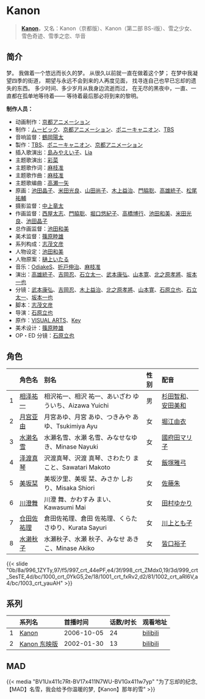 # Kanon


> <u>**[Kanon](https://bgm.tv/subject/274)**</u>，又名：Kanon（京都版）、Kanon（第二部 BS-i版）、雪之少女、雪色奇迹、雪季之恋、华音

## 简介

梦。
我做着一个悠远而长久的梦。
从很久以前就一直在做着这个梦；
在梦中我凝望四季的街道，
期望与永远不会到来的人再度见面，
找寻连自己也早已忘却的遗失的东西。
多少时间、多少岁月从我身边流逝而过，
在无尽的黑夜中，一直、一直都在孤单地等待着——
等待着最后那必将到来的黎明。

**制作人员：**
- 动画制作：[京都アニメーション](https://bgm.tv/person/2481)
- 制作：[ムービック](https://bgm.tv/person/310)、[京都アニメーション](https://bgm.tv/person/2481)、[ポニーキャニオン](https://bgm.tv/person/64)、[TBS](https://bgm.tv/person/27)
- 音响监督：[鶴岡陽太](https://bgm.tv/person/29)
- 製作：[TBS](https://bgm.tv/person/27)、[ポニーキャニオン](https://bgm.tv/person/64)、[京都アニメーション](https://bgm.tv/person/2481)
- 插入歌演出：[島みやえい子](https://bgm.tv/person/6463)、[Lia](https://bgm.tv/person/5773)
- 主题歌演出：[彩菜](https://bgm.tv/person/6795)
- 主题歌作词：[麻枝准](https://bgm.tv/person/1916)
- 主题歌作曲：[麻枝准](https://bgm.tv/person/1916)
- 主题歌编曲：[高瀬一矢](https://bgm.tv/person/6402)
- 原画：[池田晶子](https://bgm.tv/person/2032)、[米田光良](https://bgm.tv/person/12690)、[山田尚子](https://bgm.tv/person/3687)、[木上益治](https://bgm.tv/person/2227)、[門脇聡](https://bgm.tv/person/3809)、[高雄統子](https://bgm.tv/person/5828)、[松尾祐輔](https://bgm.tv/person/8178)
- 摄影监督：[中上竜太](https://bgm.tv/person/2480)
- 作画监督：[西屋太志](https://bgm.tv/person/3416)、[門脇聡](https://bgm.tv/person/3809)、[堀口悠紀子](https://bgm.tv/person/3288)、[高橋博行](https://bgm.tv/person/3414)、[池田和美](https://bgm.tv/person/3173)、[米田光良](https://bgm.tv/person/12690)、[池田晶子](https://bgm.tv/person/2032)
- 总作画监督：[池田和美](https://bgm.tv/person/3173)
- 美术监督：[篠原睦雄](https://bgm.tv/person/23748)
- 系列构成：[志茂文彦](https://bgm.tv/person/63)
- 人物设定：[池田和美](https://bgm.tv/person/3173)
- 人物原案：[樋上いたる](https://bgm.tv/person/2402)
- 音乐：[OdiakeS](https://bgm.tv/person/3172)、[折戸伸治](https://bgm.tv/person/1915)、[麻枝准](https://bgm.tv/person/1916)
- 演出：[高雄統子](https://bgm.tv/person/5828)、[吉岡忍](https://bgm.tv/person/7379)、[石立太一](https://bgm.tv/person/11258)、[武本康弘](https://bgm.tv/person/669)、[山本寛](https://bgm.tv/person/2027)、[北之原孝將](https://bgm.tv/person/12660)、[坂本一也](https://bgm.tv/person/3419)
- 分镜：[武本康弘](https://bgm.tv/person/669)、[吉岡忍](https://bgm.tv/person/7379)、[木上益治](https://bgm.tv/person/2227)、[北之原孝將](https://bgm.tv/person/12660)、[山本寛](https://bgm.tv/person/2027)、[石原立也](https://bgm.tv/person/1913)、[石立太一](https://bgm.tv/person/11258)、[坂本一也](https://bgm.tv/person/3419)
- 脚本：[志茂文彦](https://bgm.tv/person/63)
- 导演：[石原立也](https://bgm.tv/person/1913)
- 原作：[VISUAL ARTS](https://bgm.tv/person/2401)、[Key](https://bgm.tv/person/47)
- 美术设计：[篠原睦雄](https://bgm.tv/person/23748)
- OP・ED 分镜：[石原立也](https://bgm.tv/person/1913)

## 角色

|     |   角色名   |   别名  | 性别 |  配音  |
|:--- |:------  |:----      |:---  |:--   |
| 1 | [相泽祐一](https://bgm.tv/character/996) | 相沢祐一、相沢 祐一、あいざわ ゆういち、Aizawa Yuichi | 男 | [杉田智和](https://bgm.tv/person/4513)、[安田美和](https://bgm.tv/person/4788) |
| 2 | [月宫亚由](https://bgm.tv/character/997) | 月宮あゆ、月宮 あゆ、つきみや あゆ、Tsukimiya Ayu | 女 | [堀江由衣](https://bgm.tv/person/3970) |
| 3 | [水濑名雪](https://bgm.tv/character/998) | 水瀬名雪、水瀬 名雪、みなせなゆき、Minase Nayuki | 女 | [國府田マリ子](https://bgm.tv/person/3882) |
| 4 | [泽渡真琴](https://bgm.tv/character/999) | 沢渡真琴、沢渡 真琴、さわたり まこと、Sawatari Makoto | 女 | [飯塚雅弓](https://bgm.tv/person/3881) |
| 5 | [美坂栞](https://bgm.tv/character/1000) | 美坂汐里、美坂 栞、みさか しおり、Misaka Shiori | 女 | [佐藤朱](https://bgm.tv/person/4796) |
| 6 | [川澄舞](https://bgm.tv/character/1001) | 川澄 舞、かわすみ まい、Kawasumi Mai | 女 | [田村ゆかり](https://bgm.tv/person/3965) |
| 7 | [仓田佐祐理](https://bgm.tv/character/1002) | 倉田佐祐理、倉田 佐祐理、くらた さゆり、Kurata Sayuri | 女 | [川上とも子](https://bgm.tv/person/3880) |
| 8 | [水濑秋子](https://bgm.tv/character/1003) | 水瀬秋子、水瀬 秋子、みなせ あきこ、Minase Akiko | 女 | [皆口裕子](https://bgm.tv/person/4362) |

{{< slide "0b/8a/996_1ZYTy,97/f5/997_crt_44ePF,e4/3f/998_crt_ZMdx0,19/3d/999_crt_SesTE,4d/bc/1000_crt_0YkG5,2e/18/1001_crt_fxRv2,d2/81/1002_crt_aRl6V,a4/bc/1003_crt_yauAH" >}}

## 系列

|     | 系列名       | 首播时间       | 话数/时长 | 观看地址                                                         |
|:----|:----------|:-----------|:------|:-------------------------------------------------------------|
| 1   |[Kanon](https://bgm.tv/subject/274)| 2006-10-05 | 24    | [bilibili](https://www.bilibili.com/bangumi/play/ep25593)    |
| 2   |[Kanon 东映版](https://bgm.tv/subject/1077)| 2002-01-30 | 13    | [bilibili](https://www.bilibili.com/video/BV1Xs41117XN?p=25) |


## MAD

{{< media  "BV1Ux411c7Rt-BV17x411N7WU-BV1Gx411w7yp" 
"为了忘却的纪念,【MAD】名雪，我会给予你温暖的梦,【Kanon】那年的雪"  >}}




